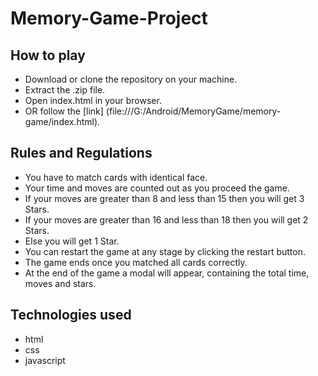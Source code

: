# Memory-Game-Project

## How to play
  - Download or clone the repository on your machine.
  - Extract the .zip file.
  - Open index.html in your browser.
  - OR follow the [link] (file:///G:/Android/MemoryGame/memory-game/index.html).

## Rules and Regulations
  - You have to match cards with identical face.
  - Your time and moves are counted out as you proceed the game.
  - If your moves are greater than 8 and less than 15 then you will get 3 Stars.
  - If your moves are greater than 16 and less than 18 then you will get 2 Stars.
  - Else you will get 1 Star.
  - You can restart the game at any stage by clicking the restart button.
  - The game ends once you matched all cards correctly.
  - At the end of the game a modal will appear, containing the total time, moves and  stars.

## Technologies used
  - html
  - css
  - javascript
